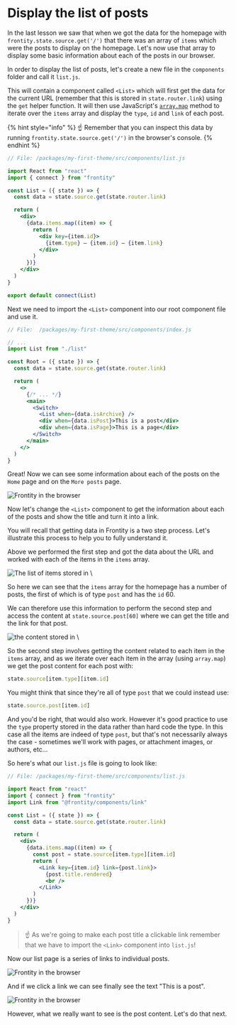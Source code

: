 # Display the list of posts

In the last lesson we saw that when we got the data for the homepage with `frontity.state.source.get('/')` that there was an array of `items` which were the posts to display on the homepage. Let's now use that array to display some basic information about each of the posts in our browser.

In order to display the list of posts, let's create a new file in the `components` folder and call it `list.js`.

This will contain a component called `<List>` which will first get the data for the current URL (remember that this is stored in `state.router.link`) using the `get` helper function. It will then use JavaScript's [`array.map`](https://developer.mozilla.org/en-US/docs/Web/JavaScript/Reference/Global_Objects/Array/map) method to iterate over the `items` array and display the `type`, `id` and `link` of each post.

{% hint style="info" %}
☝️ Remember that you can inspect this data by running `frontity.state.source.get('/')` in the browser's console.
{% endhint %}

```jsx
// File: /packages/my-first-theme/src/components/list.js

import React from "react"
import { connect } from "frontity"

const List = ({ state }) => {
  const data = state.source.get(state.router.link)

  return (
    <div>
      {data.items.map((item) => {
        return (
          <div key={item.id}>
            {item.type} – {item.id} – {item.link}
          </div>
        )
      })}
    </div>
  )
}

export default connect(List)
```

Next we need to import the `<List>` component into our root component file and use it.

```jsx
// File:  /packages/my-first-theme/src/components/index.js

// ...
import List from "./list"

const Root = ({ state }) => {
  const data = state.source.get(state.router.link)

  return (
    <>
      {/* ... */}
      <main>
        <Switch>
          <List when={data.isArchive} />
          <div when={data.isPost}>This is a post</div>
          <div when={data.isPage}>This is a page</div>
        </Switch>
      </main>
    </>
  )
}
```

Great! Now we can see some information about each of the posts on the `Home` page and on the `More posts` page.

<p>
  <img alt="Frontity in the browser" src="../assets/part3img6.png">
</p>

Now let's change the `<List>` component to get the information about each of the posts and show the title and turn it into a link.

You will recall that getting data in Frontity is a two step process. Let's illustrate this process to help you to fully understand it.

Above we performed the first step and got the data about the URL and worked with each of the items in the `items` array.

<p>
  <img alt="The list of items stored in \"state.source.data('/')\"" src="../assets/part3img7.png">
</p>

So here we can see that the `items` array for the homepage has a number of posts, the first of which is of type `post` and has the `id` 60.

We can therefore use this information to perform the second step and access the content at `state.source.post[60]` where we can get the title and the link for that post.

<p>
  <img alt="the content stored in \"state.source.post[60]\"" src="../assets/part3img8.png">
</p>

So the second step involves getting the content related to each item in the `items` array, and as we iterate over each item in the array (using `array.map`) we get the post content for each post with:

```jsx
state.source[item.type][item.id]
```

You might think that since they're all of type `post` that we could instead use:

```jsx
state.source.post[item.id]
```

And you'd be right, that would also work. However it's good practice to use the `type` property stored in the data rather than hard code the type. In this case all the items are indeed of type `post`, but that's not necessarily always the case - sometimes we'll work with pages, or attachment images, or authors, etc...

So here's what our `list.js` file is going to look like:

```jsx
// File: /packages/my-first-theme/src/components/list.js

import React from "react"
import { connect } from "frontity"
import Link from "@frontity/components/link"

const List = ({ state }) => {
  const data = state.source.get(state.router.link)

  return (
    <div>
      {data.items.map((item) => {
        const post = state.source[item.type][item.id]
        return (
          <Link key={item.id} link={post.link}>
            {post.title.rendered}
            <br />
          </Link>
        )
      })}
    </div>
  )
}
```

> ☝️ As we're going to make each post title a clickable link remember that we have to import the `<Link>` component into `list.js`!

Now our list page is a series of links to individual posts.

<p>
  <img alt="Frontity in the browser" src="../assets/part3img9.png">
</p>

And if we click a link we can see finally see the text "This is a post".

<p>
  <img alt="Frontity in the browser" src="../assets/part3img10.png">
</p>

However, what we really want to see is the post content. Let's do that next.
